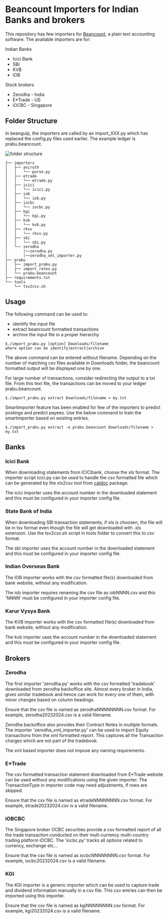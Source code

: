 #  Beancount Importers for Indian Banks and brokers

This repository has few importers for
[Beancount](https://github.com/beancount/beancount), a plain text
accounting software. The available importers are for:

Indian Banks
 - Icici Bank
 - SBI
 - KVB
 - IOB

Stock brokers
- Zerodha - India
- E*Trade - US
- iOCBC - Singapore

## Folder Structure

In beangulp, the importers are called by an import_XXX.py which has
replaced the config.py files used earlier. The example ledger is
prabu.beancount.

![folder
structure](https://github.com/prabusw/beancount-importer-zerodha/blob/master/folderstructure.png)

```
├── importers
│   ├── aniruth
│   │   └── purse.py
│   ├── etrade
│   │   └── etrade.py
│   ├── icici
│   │   └── icici.py
│   ├── iob
│   │   └── iob.py
│   ├── iocbc
│   │   └── iocbc.py
│   ├── kgi
│   │   └── kgi.py
│   ├── kvb
│   │   └── kvb.py
│   ├── rksv
│   │   └── rksv.py
│   ├── sbi
│   │   └── sbi.py
│   └── zerodha
│       |──zerodha.py
|       |──zerodha_xml_importer.py
├── prabu
│   ├── import_prabu.py
│   ├── import_rates.py
│   └── prabu.beancount
├── requirements.txt
└── tools
    └── tsv2csv.sh
```
## Usage

The following command can be used to:

- identify the input file
- extract beancount formatted transactions
- archive the input file in a proper hierarchy

```
$./import_prabu.py [option] Downloads/filename
where option can be identify|extract|archive
```

The above command can be entered without filename. Depending on the
number of matching csv files available in Downloads folder, the
beancount formatted output will be displayed one by one.

For large number of transactions, consider redirecting the output to a
txt file.  From this text file, the transactions can be moved to your
ledger prabu.beancount.

```
$./import_prabu.py extract Downloads/filename > my.txt
```

Smartimporter feature has been enabled for few of the importers to
predict postings and predict payees. Use the below command to train
the smartimporter based on existing entries.

```
$./import_prabu.py extract -e prabu.beancount Downloads/filename > my.txt
```

## Banks

### Icici Bank
When downloading statements from ICICIbank, choose the xls format.
The importer script icici.py can be used to handle the csv formatted
file which can be generated by the xls2csv tool from
[catdoc](https://www.wagner.pp.ru/~vitus/software/catdoc/) package.

The icici importer uses the account number in the downloaded statement and
this must be configured in your importer config file.


### State Bank of India
When downloading SBI transaction statements, if xls is choosen, the
file will be in tsv format even though the file will get downloaded
with .xls extension. Use the tsv2csv.sh script in tools folder to
convert this to csv format.

The sbi importer uses the account number in the downloaded statement and
this must be configured in your importer config file.


### Indian Overseas Bank
The IOB importer works with the csv formatted file(s) downloaded from
bank website, without any modification.

The iob importer requires renaming the csv file as iobNNNN.csv and
this 'NNNN' must be configured in your importer config file.


### Karur Vysya Bank
The KVB importer works with the csv formatted file(s) downloaded from
bank website, without any modification.

The kvb importer uses the account number in the downloaded statement and
this must be configured in your importer config file.


## Brokers

### Zerodha

The first importer 'zerodha.py' works with the csv formatted
'tradebook' downloaded from zerodha backoffice site. Almost every
broker in India, gives similar tradebook and hence can work for every
one of them, with minor changes based on column headings.

Ensure that the csv file is named as zerodhaNNNNNNNN.csv format. For
example, zerodha20232024.csv is a valid filename.

Zerodha backoffice also provides their Contract Notes in multiple
formats. The importer 'zerodha_xml_importer.py' can be used to import
Equity transactions from the xml formatted report. This captures all
the Transaction charges which are not part of the tradebook.

The xml based importer does not impose any naming requirements.

### E*Trade

The csv formatted transaction statement downloaded from E*Trade
website can be used without any modifications using the given
importer. The TransactionType in importer code may need adjustments,
if rows are skipped.

Ensure that the csv file is named as etradeNNNNNNNN.csv format. For
example, etrade20232024.csv is a valid filename.


### iOBCBC

The Singapore broker OCBC securities provide a csv formatted report of
all the trade transaction conducted on their mult-currency
multi-country trading platform iOCBC. The 'iocbc.py' tracks all
options related to currency, exchange etc...

Ensure that the csv file is named as iocbcNNNNNNNN.csv format. For
example, iocbc20232024.csv is a valid filename.

### KGI

The KGI importer is a generic importer which can be used to capture
trade and dividend information manually in a csv file. This csv
entries can then be imported using this importer.

Ensure that the csv file is named as kgiNNNNNNNN.csv format. For
example, kgi20232024.csv is a valid filename.
